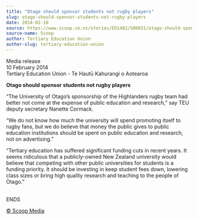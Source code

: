 ```yaml
---
title: "Otago should sponsor students not rugby players"
slug: otago-should-sponsor-students-not-rugby-players
date: 2014-02-10
source: https://www.scoop.co.nz/stories/ED1402/S00031/otago-should-sponsor-students-not-rugby-players.htm
source-name: Scoop
author: Tertiary Education Union
author-slug: tertiary-education-union
---
```


<p>Media release<br>10 February 2014<br>Tertiary Education
Union - Te Hautū Kahurangi o Aotearoa</p>

<p><strong>Otago
should sponsor students not rugby players</strong></p>

<p>“The
University of Otago’s sponsorship of the Highlanders rugby
team had better not come at the expense of public education
and research,” say TEU deputy secretary Nanette
Cormack.</p>

<p>“We do not know how much the university will
spend promoting itself to rugby fans, but we do believe that
money the public gives to public education institutions
should be spent on public education and research, not on
advertising.”</p>

<p>“Tertiary education has suffered
significant funding cuts in recent years. It seems
ridiculous that a publicly-owned New Zealand university
would believe that competing with other public universities
for students is a funding priority. It should be investing
in keep student fees down, lowering class sizes or bring
high quality research and teaching to the people of
Otago.”</p>

<p><br>ENDS<br>
</p>

<p>
<a href="http://www.scoop.co.nz/about/terms.html" target="_blank"><span>© Scoop Media</span></a>
         </p>